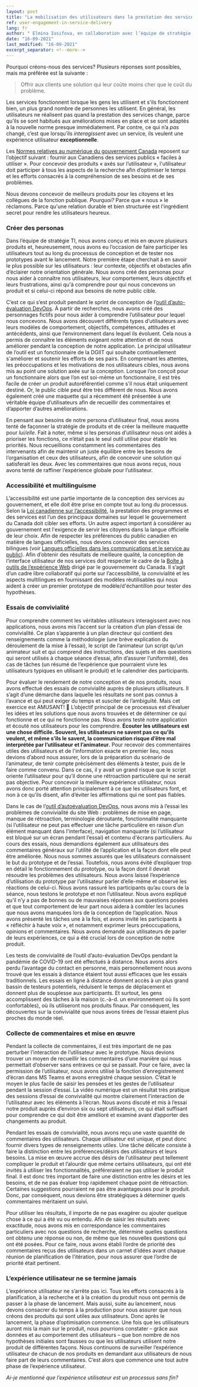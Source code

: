 ```yaml
---
layout: post
title: "La mobilisation des utilisateurs dans la prestation des services"
ref: user-engagement-in-service-delivery
lang: fr
author: " Elmina Iusifova, en collaboration avec l’équipe de stratégie TI"
date: "16-09-2021"
last_modified: "16-09-2021"
excerpt_separator: <!--more-->
---
```

<!-- markdownlint-disable MD033 -->
<!-- the below cSpell statement says to ignore any text between HTML tags. e.g., it will ignore "th rowspan='2'" in this string: <th rowspan='2'> -->
<!-- cSpell:ignoreRegExp /\<[^\>]+\>/ -->
<!-- The img + em {} stylecheet selector is a hack to add caption to an image in markdown without using plugin: https://stackoverflow.com/questions/19331362/using-an-image-caption-in-markdown-jekyll -->

<style>
table, th, td {
  border: 1px solid black;
}

th {
  background-color: #ccccff;
}

img + em { display: inline-block; }
</style>

Pourquoi créons-nous des services?
Plusieurs réponses sont possibles, mais ma préférée est la suivante :

> Offrir aux clients une solution qui leur coûte moins cher que le coût du problème.
<!--more-->

Les services fonctionnent lorsque les gens les utilisent et s'ils fonctionnent bien, un plus grand nombre de personnes les utilisent.
En général, les utilisateurs ne réalisent pas quand la prestation des services change, parce qu’ils se sont habitués aux améliorations mises en place et se sont adaptés à la nouvelle norme presque immédiatement.
Par contre, ce qui n’a *pas* changé, c’est que lorsqu’ils *interagissent* avec un service, ils veulent une expérience utilisateur **exceptionnelle**.

Les [Normes relatives au numérique du gouvernement Canada](https://www.canada.ca/fr/gouvernement/systeme/gouvernement-numerique/normes-numeriques-gouvernement-canada.html) reposent sur l’objectif suivant : fournir aux Canadiens des services publics « faciles à utiliser ».
Pour concevoir des produits « axés sur l’utilisateur », l'utilisateur doit participer à tous les aspects de la recherche afin d’optimiser le temps et les efforts consacrés à la compréhension de ses besoins et de ses problèmes.

Nous devons concevoir de meilleurs produits pour les citoyens et les collègues de la fonction publique.
*Pourquoi?* Parce que « nous » le réclamons.
Parce qu'une relation durable et bien structurée est l'ingrédient secret pour rendre les utilisateurs heureux.

### Créer des personas

Dans l’équipe de stratégie TI, nous avons conçu et mis en œuvre plusieurs produits et, heureusement, nous avons eu l’occasion de faire participer les utilisateurs tout au long du processus de conception et de tester nos prototypes avant le lancement.
Notre première étape cherchait à en savoir le plus possible sur les utilisateurs : leur contexte, objectifs et obstacles afin d’éclairer notre orientation générale.
Nous avons créé des personas pour nous aider à connaître nos utilisateurs, leur comportement, leurs objectifs et leurs frustrations, ainsi qu'à comprendre pour qui nous concevons un produit et si celui-ci répond aux besoins de notre public cible.

C’est ce qui s’est produit pendant le sprint de conception de l’[outil d’auto-évaluation DevOps](https://sara-sabr.github.io/ITStrategy/devops-self-assessment.html).
À partir de recherches, nous avons créé des personnages fictifs pour nous aider à comprendre l’utilisateur pour lequel nous concevons.
Nous avons découvert différents types d’utilisateurs avec leurs modèles de comportement, objectifs, compétences, attitudes et antécédents, ainsi que l’environnement dans lequel ils évoluent. Cela nous a permis de connaître les éléments exigeant notre attention et de nous améliorer pendant la conception de notre application.
Le principal utilisateur de l’outil est un fonctionnaire de la DGIIT qui souhaite continuellement s'améliorer et soutenir les efforts de ses pairs.
En comprenant les attentes, les préoccupations et les motivations de nos utilisateurs cibles, nous avons mis au point une solution axée sur la conception.
Lorsque l’on conçoit pour un fonctionnaire alors que l’on est soi-même un fonctionnaire, il est très facile de créer un produit autoréférentiel comme s'il nous était uniquement destiné. Or, le public cible peut être très différent de nous.
Nous avons également créé une maquette qui a récemment été présentée à une véritable équipe d’utilisateurs afin de recueillir des commentaires et d’apporter d’autres améliorations.

En pensant aux besoins de notre persona d’utilisateur final, nous avons tenté de façonner la stratégie de produits et de créer la meilleure maquette pour *lui/elle*.
Fait à noter, même si les personas d’utilisateur nous ont aidés à prioriser les fonctions, ce n’était pas le seul outil utilisé pour établir les priorités.
Nous recueillions constamment les commentaires des intervenants afin de maintenir un juste équilibre entre les besoins de l’organisation et ceux des utilisateurs, afin de concevoir une solution qui satisferait les deux.
Avec les commentaires que nous avons reçus, nous avons tenté de raffiner l’expérience globale pour l’utilisateur.

### Accessibilité et multilinguisme

L’accessibilité est une partie importante de la conception des services au gouvernement, et elle doit être prise en compte tout au long du processus.
Selon la [Loi canadienne sur l’accessibilité](https://www.canada.ca/fr/emploi-developpement-social/programmes/canada-accessible.html), la prestation des programmes et des services est l’un des principaux domaines sur lequel le gouvernement du Canada doit cibler ses efforts.
Un autre aspect important à considérer au gouvernement est l'exigence de servir les citoyens dans la langue officielle de leur choix.
Afin de respecter les préférences du public canadien en matière de langues officielles, nous devons concevoir des services bilingues (voir [Langues officielles dans les communications et le service au public](https://www.canada.ca/fr/secretariat-conseil-tresor/services/valeurs-ethique/langues-officielles/services-public.html)).
Afin d’obtenir des résultats de meilleure qualité, la conception de l’interface utilisateur de nos services doit respecter le cadre de la [Boîte à outils de l’expérience Web](https://wet-boew.github.io/wet-boew/index-fr.html) dirigé par le gouvernement du Canada.
Il s’agit d’un cadre libre collaboratif qui porte sur l’accessibilité, la convivialité et les aspects multilingues en fournissant des modèles réutilisables qui nous aident à créer un premier prototype de modèle/d'échantillon pour tester des hypothèses.

### Essais de convivialité

Pour comprendre comment les véritables utilisateurs interagissent avec nos applications, nous avons mis l’accent sur la création d’un plan d’essai de convivialité.
Ce plan s’apparente à un plan directeur qui contient des renseignements comme la méthodologie (une brève explication du déroulement de la mise à l’essai), le script de l’animateur (un script qu’un animateur suit et qui comprend des instructions, des sujets et des questions qui seront utilisés à chaque séance d’essai, afin d’assurer l’uniformité), des cas de tâches (un résumé de l’expérience que pourraient vivre les utilisateurs typiques en utilisant le produit) et le calendrier des participants.

Pour évaluer le rendement de notre conception et de nos produits, nous avons effectué des essais de convivialité auprès de plusieurs utilisateurs.
Il s’agit d’une démarche dans laquelle les résultats ne sont pas connus à l’avance et qui peut exiger du temps et susciter de l’ambiguïté.
Mais cet exercice est AMUSANT! 🙂
L’objectif principal de ce processus est d’évaluer les idées et les solutions que nous avons trouvées et de déterminer ce qui fonctionne et ce qui ne fonctionne pas.
Nous avons testé notre application et écouté nos utilisateurs pour les comprendre.
**Écouter les utilisateurs est une chose difficile.
Souvent, les utilisateurs ne savent pas ce qu’ils veulent, et même s’ils le savent, la communication risque d’être mal interprétée par l’utilisateur et l’animateur.**
Pour recevoir des commentaires utiles des utilisateurs et de l'information exacte en premier lieu, nous devions d’abord nous assurer, lors de la préparation du scénario de l’animateur, de tenir compte précisément des éléments à tester, puis de le faire comme convenu.
Dans ce cas, il y avait un grand risque que le script oriente l’utilisateur pour qu’il donne une rétroaction particulière qui ne serait pas objective.
Pour concevoir la meilleure expérience utilisateur, nous avons donc porté attention principalement à ce que les utilisateurs font, et non à ce qu’ils disent, afin d’éviter les affirmations qui ne sont pas fiables.

Dans le cas de l’[outil d’autoévaluation DevOps](https://sara-sabr.github.io/auto-evaluation-devops-self-assessment/#/), nous avons mis à l’essai les problèmes de convivialité du site Web : problèmes de mise en page, manque de rétroaction, terminologie déroutante, fonctionnalité manquante (si l’utilisateur ne peut pas effectuer une tâche particulière en raison d’un élément manquant dans l'interface), navigation manquante (si l’utilisateur est bloqué sur un écran pendant l’essai) et contenu d'écrans particuliers.
Au cours des essais, nous demandions également aux utilisateurs des commentaires généraux sur l’utilité de l’application et la façon dont elle peut être améliorée.
Nous nous sommes assurés que les utilisateurs connaissent le but du prototype et de l’essai.
Toutefois, nous avons évité d’expliquer trop en détail le fonctionnement du prototype, ou la façon dont il devrait résoudre les problèmes des utilisateurs.
Nous avons laissé l’expérience d’utilisation du prototype par l’utilisateur parler d’elle-même et observé les réactions de celui-ci.
Nous avons rassuré les participants qu’au cours de la séance, nous testons le prototype et non l’utilisateur. Nous avons expliqué qu’il n’y a pas de bonnes ou de mauvaises réponses aux questions posées et que tout comportement de leur part nous aidera à combler les lacunes que nous avons manquées lors de la conception de l’application.
Nous avons présenté les tâches une à la fois, et avons invité les participants à « réfléchir à haute voix », et notamment exprimer leurs préoccupations, opinions et commentaires.
Nous avons demandé aux utilisateurs de parler de leurs expériences, ce qui a été crucial lors de conception de notre produit.

Les tests de convivialité de l’outil d’auto-évaluation DevOps pendant la pandémie de COVID-19 ont été effectués à distance.
Nous avons alors perdu l’avantage du contact en personne, mais personnellement nous avons trouvé que les essais à distance étaient tout aussi efficaces que les essais traditionnels.
Les essais en ligne à distance donnent accès à un plus grand bassin de testeurs potentiels, réduisent le temps de déplacement et donnent plus de souplesse aux participants.
Et surtout, les gens accomplissent des tâches à la maison (c.-à-d. un environnement où ils sont confortables), où ils utiliseront nos produits finaux.
Par conséquent, les découvertes sur la convivialité que nous avons tirées de l’essai étaient plus proches du monde réel.

### Collecte de commentaires et mise en œuvre

Pendant la collecte de commentaires, il est très important de ne pas perturber l’interaction de l’utilisateur avec le prototype.
Nous devions trouver un moyen de recueillir les commentaires d’une manière qui nous permettait d’observer sans entraves ce qui se passait.
Pour ce faire, avec la permission de l’utilisateur, nous avons utilisé la fonction d’enregistrement d’écran dans MS Teams et avons enregistré chaque session.
C’était le moyen le plus facile de saisir les pensées et les gestes de l’utilisateur pendant la session d’essai.
La vidéo numérique est un résultat très pratique des sessions d’essai de convivialité qui montre clairement l’interaction de l’utilisateur avec les éléments à l’écran.
Nous avons discuté et mis à l’essai notre produit auprès d’environ six ou sept utilisateurs, ce qui était suffisant pour comprendre ce qui doit être amélioré et examiné avant d’apporter des changements au produit.

Pendant les essais de convivialité, nous avons reçu une vaste quantité de commentaires des utilisateurs.
Chaque utilisateur est unique, et peut donc fournir divers types de renseignements utiles.
Une tâche délicate consiste à faire la distinction entre les préférences/désirs des utilisateurs et leurs besoins.
La mise en œuvre accrue des désirs de l’utilisateur peut tellement compliquer le produit et l’alourdir que même certains utilisateurs, qui ont été invités à utiliser les fonctionnalités, préféreraient ne pas utiliser le produit final.
Il est donc très important de faire une distinction entre les désirs et les besoins, et de ne pas évaluer trop rapidement chaque point de rétroaction.
Certaines suggestions pourraient ne pas être avantageuses pour le produit. Donc, par conséquent, nous devions être stratégiques à déterminer quels commentaires méritaient un suivi.

Pour utiliser les résultats, il importe de ne pas exagérer ou ajouter quelque chose à ce qui a été vu ou entendu.
Afin de saisir les résultats avec exactitude, nous avons mis en correspondance les commentaires particuliers avec nos questions de recherche, déterminé quelles questions ont obtenu une réponse ou non, de même que les nouvelles questions qui ont été posées.
Pour ce faire, nous avons établi l’ordre de priorité des commentaires reçus des utilisateurs dans un carnet d’idées avant chaque réunion de planification de l’itération, pour nous assurer que l’ordre de priorité était pertinent.

### L’expérience utilisateur ne se termine jamais

L’expérience utilisateur ne s’arrête pas ici.
Tous les efforts consacrés à la planification, à la recherche et à la création du produit nous ont permis de passer à la phase de lancement.
Mais aussi, suite au lancement, nous devons consacrer du temps à la production pour nous assurer que nous créons des produits qui sont utiles aux utilisateurs.
Donc après le lancement, la phase d’optimisation commence.
Une fois que les utilisateurs auront mis la main sur le produit, nous pourrions constater – grâce aux données et au comportement des utilisateurs – que bon nombre de nos hypothèses initiales sont fausses ou que les utilisateurs utilisent notre produit de différentes façons.
Nous continuons de surveiller l’expérience utilisateur de chacun de nos produits en demandant aux utilisateurs de nous faire part de leurs commentaires.
C’est alors que commence une tout autre phase de l’expérience utilisateur.

*Ai-je mentionné que l’expérience utilisateur est un processus sans fin?*